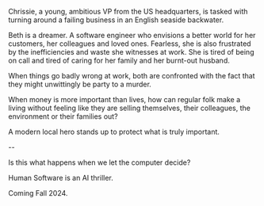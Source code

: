 Chrissie, a young, ambitious VP from the US headquarters, is tasked with turning around a failing business in an English seaside backwater.

Beth is a dreamer. A software engineer who envisions a better world for her customers, her colleagues and loved ones.
Fearless, she is also frustrated by the inefficiencies and waste she witnesses at work. She is tired of being on call and tired
of caring for her family and her burnt-out husband.

When things go badly wrong at work, both are confronted with the fact that they might unwittingly be party to a murder.

When money is more important than lives, how can regular folk make a living without feeling like they are selling themselves, their
colleagues, the environment or their families out?

A modern local hero stands up to protect what is truly important. 

--

Is this what happens when we let the computer decide?

Human Software is an AI thriller.

Coming Fall 2024.
